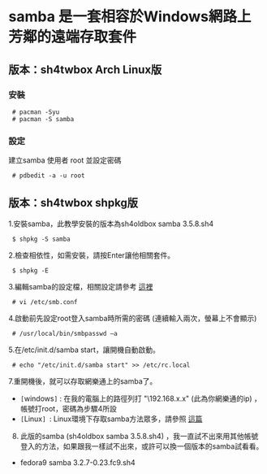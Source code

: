 # samba 是一套相容於Windows網路上芳鄰的遠端存取套件 #

## 版本：sh4twbox Arch Linux版 ##
### 安裝 ###
```
 # pacman -Syu
 # pacman -S samba
```
### 設定 ###
建立samba 使用者 root 並設定密碼
```
 # pdbedit -a -u root
```

## 版本：sh4twbox shpkg版 ##

1.安裝samba，此教學安裝的版本為sh4oldbox samba 3.5.8.sh4
```
 $ shpkg -S samba
```

2.檢查相依性，如需安裝，請按Enter讓他相關套件。
```
 $ shpkg -E
```

3.編輯samba的設定檔，相關設定請參考 [這裡](http://linux.vbird.org/linux_server/0370samba.php#server_smb.conf)
```
 # vi /etc/smb.conf
```

4.啟動前先設定root登入samba時所需的密碼 (連續輸入兩次，螢幕上不會顯示)
```
 # /usr/local/bin/smbpasswd –a
```

5.在/etc/init.d/samba start，讓開機自動啟動。
```
 # echo "/etc/init.d/samba start" >> /etc/rc.local
```

7.重開機後，就可以存取網樂通上的samba了。
  * `[`windows`]` : 在我的電腦上的路徑列打 "\\192.168.x.x" (此為你網樂通的ip) ，帳號打root，密碼為步驟4所設
  * `[`Linux`] `: Linux環境下存取samba方法眾多，請參照 [這篇](http://www.vixual.net/blog/archives/228)

8. 此版的samba (sh4oldbox samba 3.5.8.sh4) ，我一直試不出來用其他帳號登入的方法，如果跟我一樣試不出來，或許可以換一個版本的samba試看看。
  * fedora9 samba 3.2.7-0.23.fc9.sh4
